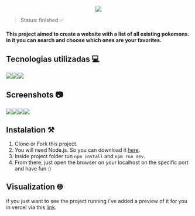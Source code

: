 <div align="center">
<img src="https://ik.imagekit.io/joaosamuelgomes/pokedex-logo_5dG4UCkku.png?ik-sdk-version=javascript-1.4.3&updatedAt=1665836417538"/>
</div>


> Status: finished ✅

#### This project aimed to create a website with a list of all existing pokemons. in it you can search and choose which ones are your favorites.

## Tecnologias utilizadas 💻

<div align="center" style="display:flex;flex-direction:row;">
<a target="_blank" href="https://developer.mozilla.org/pt-BR/docs/Web/JavaScript">
<img src="https://img.shields.io/badge/JavaScript-323330?style=for-the-badge&logo=javascript&logoColor=F7DF1E" />
</a>
<a target="_blank" href="https://reactjs.org">
<img src="https://img.shields.io/badge/React-20232A?style=for-the-badge&logo=react&logoColor=61DAFB"/>
</a>
<a target="_blank" href="https://developer.mozilla.org/pt-BR/docs/Web/CSS">
<img src="https://img.shields.io/badge/CSS-239120?&style=for-the-badge&logo=css3&logoColor=white" />
</a>
</div>

## Screenshots 📷

<div align="center" style="display:flex;flex-direction:row;">
<img src="https://ik.imagekit.io/joaosamuelgomes/pokedex1_lsIm4frTA.png?ik-sdk-version=javascript-1.4.3&updatedAt=1665837921760" />
<img src="https://ik.imagekit.io/joaosamuelgomes/pokedex2_FgWGwUIZE.png?ik-sdk-version=javascript-1.4.3&updatedAt=1665837921844" />
<img src="https://ik.imagekit.io/joaosamuelgomes/pokedex3_ovRWUu-HL.png?ik-sdk-version=javascript-1.4.3&updatedAt=1665837921467" />
<img src="https://ik.imagekit.io/joaosamuelgomes/pokedex4_NHe5soP39.png?ik-sdk-version=javascript-1.4.3&updatedAt=1665837921600" />
</div>

## Instalation ⚒️

1) Clone or Fork this project.
2) You will need Node.js. So you can download it [here](https://nodejs.org/en/).
3) Inside project folder run ```npm install``` and ```npm run dev```.
4) From there, just open the browser on your localhost on the specific port and have fun :)

## Visualization 🌐

if you just want to see the project running i've added a preview of it for you in vercel via this [link](https://pokedexreactjs.vercel.app).
